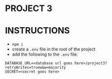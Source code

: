 # PROJECT 3

# INSTRUCTIONS

* `npm i`
* create a `.env` file in the root of the project
* add the following to the `.env` file:

```
DATABASE_URL=<database url goes here>/project3?retryWrites=truew&w=majority
SECRET=<secret goes here>

```